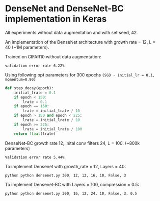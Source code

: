 # DenseNet and DenseNet-BC implementation in Keras

All experiments without data augmentation and with set seed, 42.

An implementation of the DenseNet architecture with growth rate = 12, L = 40 (~1M parameters).

Trained on CIFAR10 without data augmentation:

```validation error rate 6.22%```

Using following opt parameters for 300 epochs ```(SGD - initial_lr = 0.1, momentum=0.90)```

~~~~python
def step_decay(epoch):
    initial_lrate = 0.1
    if epoch < 150: 
        lrate = 0.1
    if epoch == 150:
        lrate = initial_lrate / 10
    if epoch > 150 and epoch < 225:
        lrate = initial_lrate / 10 
    if epoch >= 225:
        lrate = initial_lrate / 100
    return float(lrate)
~~~~

DenseNet-BC growth rate 12, inital conv filters 24, L = 100. (~800k parameters)

```Validation error rate 5.44%```


To implement Densenet with growth_rate = 12, Layers = 40:

```python python densenet.py 300, 12, 12, 16, 10, False, 3```

To implement Densenet-BC with Layers = 100, compression = 0.5:

```python python densenet.py 300, 16, 12, 24, 10, False, 3, 0.5```
